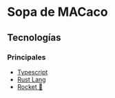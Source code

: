 # Sopa de MACaco

## Tecnologías 
### Principales

- [Typescript](https://www.typescriptlang.org/)
- [Rust Lang](https://www.rust-lang.org/)
- [Rocket 🚀](https://rocket.rs/v0.4/)
